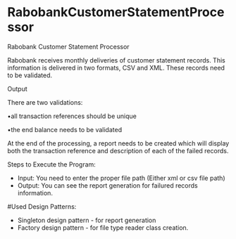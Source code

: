 # RabobankCustomerStatementProcessor

Rabobank Customer Statement Processor





Rabobank receives monthly deliveries of customer statement records. This information is delivered in two formats, CSV and XML. These records need to be validated.



Output



There are two validations:


•all transaction references should be unique


•the end balance needs to be validated



At the end of the processing, a report needs to be created which will display both the transaction reference and description of each of the failed records.

Steps to Execute the Program:
* Input: You need to enter the proper file path (Either xml or csv file path)
* Output: You can see the report generation for failured records information.

#Used Design Patterns:
* Singleton design pattern - for report generation
* Factory design pattern - for file type reader class creation.
